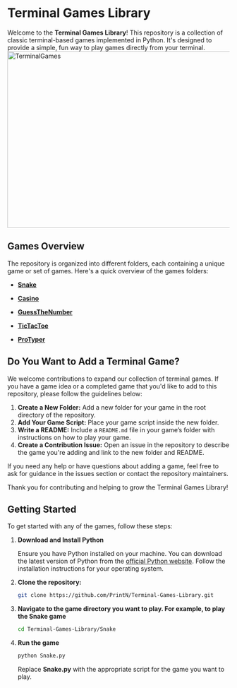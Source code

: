 # Terminal Games Library
Welcome to the **Terminal Games Library**! This repository is a collection of classic terminal-based games implemented in Python. It's designed to provide a simple, fun way to play games directly from your terminal.
<img src="https://github.com/user-attachments/assets/3ddaf572-c66a-4363-954f-ef213130d571" alt="TerminalGames" height="400" width="600" />

## Games Overview

The repository is organized into different folders, each containing a unique game or set of games. Here's a quick overview of the games folders:

- **[Snake](Snake/)**

- **[Casino](Casino/)**

- **[GuessTheNumber](GuessTheNumber/)**

- **[TicTacToe](TicTacToe/)**

- **[ProTyper](ProTyper/)**

## Do You Want to Add a Terminal Game?

We welcome contributions to expand our collection of terminal games. If you have a game idea or a completed game that you'd like to add to this repository, please follow the guidelines below:

1. **Create a New Folder:** Add a new folder for your game in the root directory of the repository.
2. **Add Your Game Script:** Place your game script inside the new folder.
3. **Write a README:** Include a `README.md` file in your game’s folder with instructions on how to play your game.
4. **Create a Contribution Issue:** Open an issue in the repository to describe the game you're adding and link to the new folder and README.

If you need any help or have questions about adding a game, feel free to ask for guidance in the issues section or contact the repository maintainers.

Thank you for contributing and helping to grow the Terminal Games Library!

## Getting Started

To get started with any of the games, follow these steps:

1. **Download and Install Python**

   Ensure you have Python installed on your machine. You can download the latest version of Python from the [official Python website](https://www.python.org/downloads/). Follow the installation instructions for your operating system.

2. **Clone the repository:**

   ```bash
   git clone https://github.com/PrintN/Terminal-Games-Library.git
3. **Navigate to the game directory you want to play. For example, to play the Snake game**

    ```bash
   cd Terminal-Games-Library/Snake
4. **Run the game**

    ```bash
   python Snake.py
   ```
    Replace **Snake.py** with the appropriate script for the game you want to play.